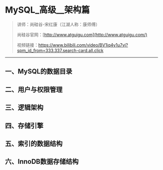# MySQL_高级__架构篇

> 讲师：尚硅谷-宋红康（江湖人称：康师傅）
>
> 尚硅谷官网：[http://www.atguigu.com](http://www.atguigu.com/)
>
> 视频链接：https://www.bilibili.com/video/BV1iq4y1u7vj?spm_id_from=333.337.search-card.all.click

------

## 一、MySQL的数据目录



























































## 二、用户与权限管理











## 三、逻辑架构













## 四、存储引擎













## 五、索引的数据结构











## 六、InnoDB数据存储结构





















































































































































































































































































































































































































































































































































